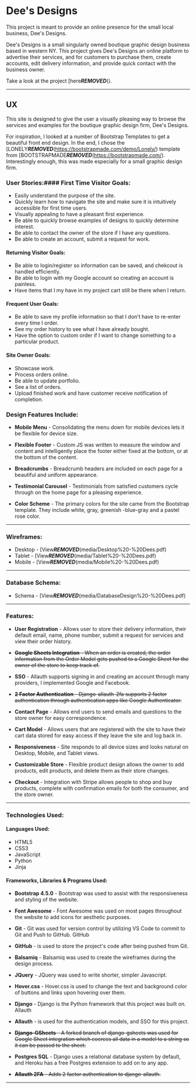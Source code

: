 # **Dee's Designs**

This project is meant to provide an online presence for the small local business, Dee's Designs.

Dee's Designs is a small singularly owned boutique graphic design business based in western NY. This project gives Dee's Designs an online platform to advertise their services, and for customers to purchase them, create accounts, edit delivery information, and provide quick contact with the business owner.

Take a look at the project [here***REMOVED***().
<hr>

## **UX**

This site is designed to give the user a visually pleasing way to browse the services and examples for the boutique graphic design firm, Dee's Designs.

For inspiration, I looked at a number of Bootstrap Templates to get a beautiful front end design. In the end, I chose the [LONELY***REMOVED***(https://bootstrapmade.com/demo/Lonely/) template from [BOOTSTRAPMADE***REMOVED***(https://bootstrapmade.com/). Interestingly enough, this was made especially for a small graphic design firm.

### **User Stories:**#### **First Time Visitor Goals:**
* Easily understand the purpose of the site.
* Quickly learn how to navigate the site and make sure it is intuitively accessible for first time users.
* Visually appealing to have a pleasant first experience.
* Be able to quickly browse examples of designs to quickly determine interest.
* Be able to contact the owner of the store if I have any questions.
* Be able to create an account, submit a request for work.
#### **Returning Visitor Goals:**
* Be able to login/register so information can be saved, and chekcout is handled efficiently.
* Be able to login with my Google account so creating an account is painless.
* Have items that I my have in my project cart still be there when I return.
#### **Frequent User Goals:**
* Be able to save my profile information so that I don't have to re-enter every time I order.
* See my order history to see what I have already bought.
* Have the option to custom order if I want to change something to a particular product.
#### **Site Owner Goals:**
* Showcase work.
* Process orders online.
* Be able to update portfolio.
* See a list of orders.
* Upload finished work and have customer receive notification of completion.
### **Design Features Include:**
* **Mobile Menu** - Consolidating the menu down for mobile devices lets it be flexible for device size.

* **Flexible Footer** - Custom JS was written to measure the window and content and intelligently place the footer either fixed at the bottom, or at the bottom of the content.

* **Breadcrumbs** - Breadcrumb headers are included on each page for a beautiful and uniform appearance.

* **Testimonial Carousel** - Testimonials from satisfied customers cycle through on the home page for a pleasing experience.

* **Color Scheme** - The primary colors for the site came from the Bootstrap template. They include white, gray, greenish -blue-gray and a pastel rose color. 
<hr>

### **Wireframes:**
* Desktop - [View***REMOVED***(media/Desktop%20-%20Dees.pdf)
* Tablet - [View***REMOVED***(media/Tablet%20-%20Dees.pdf)
* Mobile - [View***REMOVED***(media/Mobile%20-%20Dees.pdf)
<hr>

### **Database Schema:**
* Schema - [View***REMOVED***(media/DatabaseDesign%20-%20Dees.pdf)
<hr>

### **Features:**
* **User Registration** - Allows user to store their delivery information, their default email, name, phone number, submit a request for services and view their order history.

* ~~**Google Sheets Integration** - When an order is created, the order information from the Order Model gets pushed to a Google Sheet for the owner of the store to keep track of.~~

* **SSO** - Allauth supports signing in and creating an account through many providers, I implemented Google and Facebook.

* ~~**2 Factor Authentication** - Django-allauth-2fa supports 2 factor authentication through authentication apps like Google Authenticator.~~

* **Contact Page** - Allows end users to send emails and questions to the store owner for easy correspondence.

* **Cart Model** - Allows users that are registered with the site to have their cart data stored for easy access if they leave the site and log back in.

* **Responsiveness** - Site responds to all device sizes and looks natural on Desktop, Mobile, and Tablet views.

* **Customizable Store** - Flexible product design allows the owner to add products, edit products, and delete them as their store changes.

* **Checkout** - Integration with Stripe allows people to shop and buy products, complete with confirmation emails for both the consumer, and the store owner.
<hr>

### **Technologies Used:**

#### **Languages Used:**
* HTML5
* CSS3
* JavaScript
* Python
* Jinja

#### **Frameworks, Libraries & Programs Used:**

* **Bootstrap 4.5.0** - Bootstrap was used to assist with the responsiveness and styling of the website.

* **Font Awesome** - Font Awesome was used on most pages throughout the website to add icons for aesthetic purposes.

* **Git** - Git was used for version control by utilizing VS Code to commit to Git and Push to GitHub.
GitHub

* **GitHub** -  is used to store the project's code after being pushed from Git.

* **Balsamiq** - Balsamiq was used to create the wireframes during the design process.

* **JQuery** - JQuery was used to write shorter, simpler Javascript.

* **Hover.css** - Hover.css is used to change the text and background color of buttons and links upon hovering over them.

* **Django** - Django is the Python framework that this project was built on.
Allauth

* **Allauth** -  is used for the authentication models, and SSO for this project.

* ~~**Django-GSheets** - A forked branch of django-gsheets was used for Google Sheet integration which coerces all data in a model to a string so it can be passed to the sheet.~~ 

* **Postgres SQL** - Django uses a relational database system by default, and Heroku has a free Postgres extension to add on to any app.

* ~~**Allauth 2FA** - Adds 2 factor authentication to django-allauth.~~
<hr>

